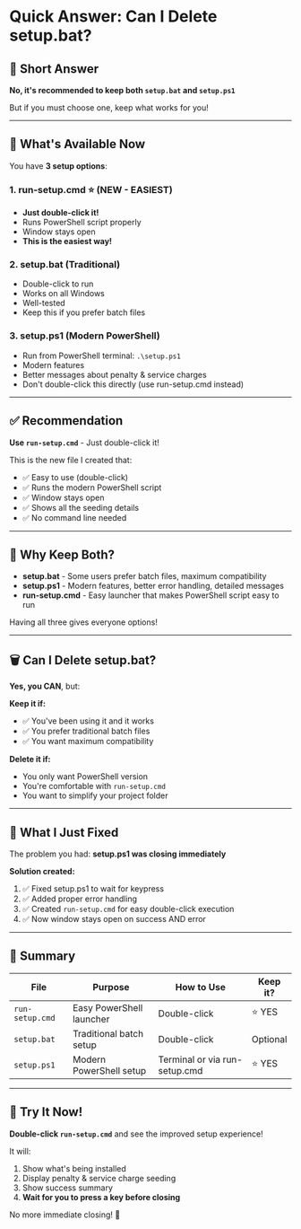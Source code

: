 # Quick Answer: Can I Delete setup.bat?

## 📌 Short Answer

**No, it's recommended to keep both `setup.bat` and `setup.ps1`**

But if you must choose one, keep what works for you!

---

## 🎯 What's Available Now

You have **3 setup options**:

### 1. **run-setup.cmd** ⭐ (NEW - EASIEST)
- **Just double-click it!**
- Runs PowerShell script properly
- Window stays open
- **This is the easiest way!**

### 2. **setup.bat** (Traditional)
- Double-click to run
- Works on all Windows
- Well-tested
- Keep this if you prefer batch files

### 3. **setup.ps1** (Modern PowerShell)
- Run from PowerShell terminal: `.\setup.ps1`
- Modern features
- Better messages about penalty & service charges
- Don't double-click this directly (use run-setup.cmd instead)

---

## ✅ Recommendation

**Use `run-setup.cmd`** - Just double-click it!

This is the new file I created that:
- ✅ Easy to use (double-click)
- ✅ Runs the modern PowerShell script
- ✅ Window stays open
- ✅ Shows all the seeding details
- ✅ No command line needed

---

## 🔧 Why Keep Both?

- **setup.bat** - Some users prefer batch files, maximum compatibility
- **setup.ps1** - Modern features, better error handling, detailed messages
- **run-setup.cmd** - Easy launcher that makes PowerShell script easy to run

Having all three gives everyone options!

---

## 🗑️ Can I Delete setup.bat?

**Yes, you CAN**, but:

**Keep it if:**
- ✅ You've been using it and it works
- ✅ You prefer traditional batch files
- ✅ You want maximum compatibility

**Delete it if:**
- You only want PowerShell version
- You're comfortable with `run-setup.cmd`
- You want to simplify your project folder

---

## 🚀 What I Just Fixed

The problem you had: **setup.ps1 was closing immediately**

**Solution created:**
1. ✅ Fixed setup.ps1 to wait for keypress
2. ✅ Added proper error handling
3. ✅ Created `run-setup.cmd` for easy double-click execution
4. ✅ Now window stays open on success AND error

---

## 📝 Summary

| File | Purpose | How to Use | Keep it? |
|------|---------|------------|----------|
| `run-setup.cmd` | Easy PowerShell launcher | Double-click | ⭐ YES |
| `setup.bat` | Traditional batch setup | Double-click | Optional |
| `setup.ps1` | Modern PowerShell setup | Terminal or via run-setup.cmd | ⭐ YES |

---

## 🎉 Try It Now!

**Double-click `run-setup.cmd`** and see the improved setup experience!

It will:
1. Show what's being installed
2. Display penalty & service charge seeding
3. Show success summary
4. **Wait for you to press a key before closing**

No more immediate closing! 🎊
